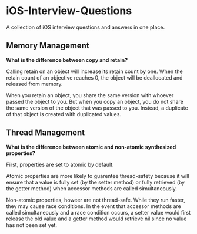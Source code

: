 # iOS-Interview-Questions

A collection of iOS interview questions and answers in one place.

## Memory Management

**What is the difference between copy and retain?**

Calling retain on an object will increase its retain count by one. When the retain count of an objective reaches 0, the object will be deallocated and released from memory.

When you retain an object, you share the same version with whoever passed the object to you. But when you copy an object, you do not share the same version of the object that was passed to you. Instead, a duplicate of that object is created with duplicated values.

## Thread Management

**What is the difference between atomic and non-atomic synthesized properties?**

First, properties are set to atomic by default. 

Atomic properties are more likely to guarentee thread-safety because it will ensure that a value is fully set (by the setter method) or fully retrieved (by the getter method) when accessor methods are called simultaneously.

Non-atomic properties, howeer are not thread-safe. While they run faster, they may cause race conditions. In the event that accessor methods are called simultaneously and a race condition occurs, a setter value would first release the old value and a getter method would retrieve nil since no value has not been set yet.
